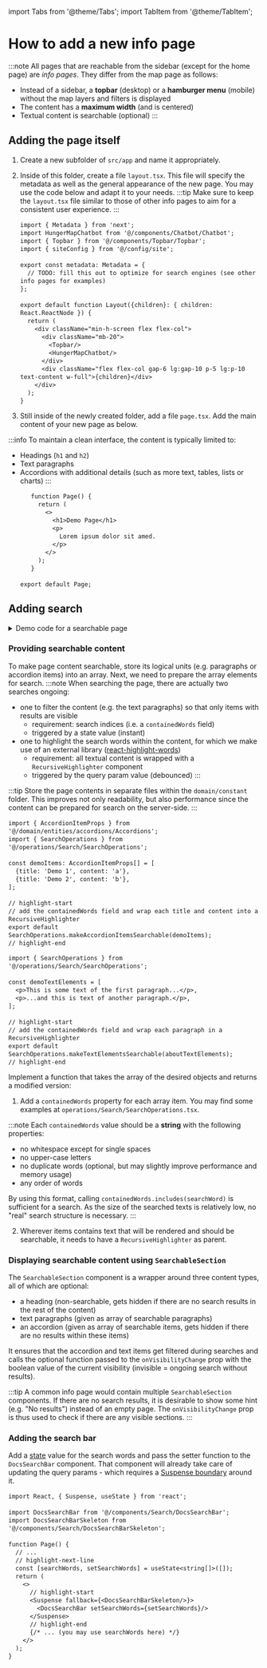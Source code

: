 import Tabs from '@theme/Tabs';
import TabItem from '@theme/TabItem';

# How to add a new info page

:::note
All pages that are reachable from the sidebar (except for the home page) are _info pages_. They differ from the map page
as follows:

* Instead of a sidebar, a **topbar** (desktop) or a **hamburger menu** (mobile) without the map layers and filters is
  displayed
* The content has a **maximum width** (and is centered)
* Textual content is searchable (optional)
  :::

## Adding the page itself

1. Create a new subfolder of `src/app` and name it appropriately.
2. Inside of this folder, create a file `layout.tsx`. This file will specify the metadata as well as the general
   appearance of the new page. You may use the code below and adapt it to your needs.
   :::tip
   Make sure to keep the `layout.tsx` file similar to those of other info pages to aim for a consistent user experience.
   :::

    ```tsx title="layout.tsx"
    import { Metadata } from 'next';
    import HungerMapChatbot from '@/components/Chatbot/Chatbot';
    import { Topbar } from '@/components/Topbar/Topbar';
    import { siteConfig } from '@/config/site';
    
    export const metadata: Metadata = {
      // TODO: fill this out to optimize for search engines (see other info pages for examples)
    };
    
    export default function Layout({children}: { children: React.ReactNode }) {
      return (
        <div className="min-h-screen flex flex-col">
          <div className="mb-20">
            <Topbar/>
            <HungerMapChatbot/>
          </div>
          <div className="flex flex-col gap-6 lg:gap-10 p-5 lg:p-10 text-content w-full">{children}</div>
        </div>
      );
    }
    ```

3. Still inside of the newly created folder, add a file `page.tsx`. Add the main content of your new page as below.

:::info
To maintain a clean interface, the content is typically limited to:

* Headings (`h1` and `h2`)
* Text paragraphs
* Accordions with additional details (such as more text, tables, lists or charts)
  :::
   ```tsx title="page.tsx"
      function Page() {
        return (
          <>
            <h1>Demo Page</h1>
            <p>
              Lorem ipsum dolor sit amed.
            </p>
          </>
        );
      }

   export default Page;
   ```

## Adding search

<details>
   <summary>Demo code for a searchable page</summary>

   ```tsx live title="page.tsx" 
    import React, { Suspense, useState } from 'react';

import LiveSuperscript from '@/components/About/LiveSuperscript';
import DocsSearchBar from '@/components/Search/DocsSearchBar';
import DocsSearchBarSkeleton from '@/components/Search/DocsSearchBarSkeleton';
import SearchableSection from '@/components/Search/SearchableSection';
import { AccordionItemProps } from '@/domain/entities/accordions/Accordions';
import { SearchOperations } from '@/operations/Search/SearchOperations';

let demoItems: AccordionItemProps[] = [
  {title: 'Demo 1', content: 'Accordion content a'},
  {title: 'Demo 2', content: 'Accordion content b'},
];
demoItems = SearchOperations.makeAccordionItemsSearchable(demoItems);

let demoTextElements = [
  <p>This is some text of the first paragraph...</p>,
  <p>...and this is text of another paragraph.</p>,
];

demoTextElements = SearchOperations.makeTextElementsSearchable(demoTextElements);

function Page() {
  const [searchWords, setSearchWords] = useState<string[]>([]);
  const [sectionIsVisible, setSectionIsVisible] = useState(true);
  return (
    <>
      <Suspense fallback={<DocsSearchBarSkeleton/>}>
        <DocsSearchBar setSearchWords={setSearchWords}/>
      </Suspense>
      {!searchWords.length && <h1 className="!mb-0">Demo Page</h1>}
      <SearchableSection
        searchWords={searchWords}
        textElements={demoTextElements}
        accordionItems={demoItems}
        onVisibilityChange={setSectionIsVisible}
      />
      {!sectionIsVisible && !!searchWords.length && <p className="text-center">No results</p>}
    </>
  );
}

export default Page;
   ```

The example code should result in a page like this:

![Screenshot of the demo page generated by the code example](../../../static/img/how_to_info_page_example.webp)
</details>

### Providing searchable content

To make page content searchable, store its logical units (e.g. paragraphs or accordion items) into an array. Next,
we need to prepare the array elements for search.
:::note
When searching the page, there are actually two searches ongoing:

* one to filter the content (e.g. the text paragraphs) so that only items with results are visible
    * requirement: search indices (i.e. a `containedWords` field)
    * triggered by a state value (instant)
* one to highlight the search words within the content, for which we make use of an external
  library ([react-highlight-words](https://github.com/bvaughn/react-highlight-words))
    * requirement: all textual content is wrapped with a `RecursiveHighlighter` component
    * triggered by the query param value (debounced)
      :::

:::tip
Store the page contents in separate files within the `domain/constant` folder. This improves not only readability, but
also performance since the content can be prepared for search on the server-side.
:::

<Tabs>
<TabItem value="accordion" label="Accordion items">

```tsx title="src/domain/constant/demo/demoItems.tsx"
import { AccordionItemProps } from '@/domain/entities/accordions/Accordions';
import { SearchOperations } from '@/operations/Search/SearchOperations';

const demoItems: AccordionItemProps[] = [
  {title: 'Demo 1', content: 'a'},
  {title: 'Demo 2', content: 'b'},
];

// highlight-start
// add the containedWords field and wrap each title and content into a RecursiveHighlighter
export default SearchOperations.makeAccordionItemsSearchable(demoItems);
// highlight-end
```

  </TabItem>
<TabItem value="text" label='Paragraphs (or any JSX content)'>

```tsx title="src/domain/constant/demo/demoItems.tsx"
import { SearchOperations } from '@/operations/Search/SearchOperations';

const demoTextElements = [
  <p>This is some text of the first paragraph...</p>,
  <p>...and this is text of another paragraph.</p>,
];

// highlight-start
// add the containedWords field and wrap each paragraph in a RecursiveHighlighter
export default SearchOperations.makeTextElementsSearchable(aboutTextElements);
// highlight-end
```

</TabItem>
<TabItem value="custom" label="Custom">
Implement a function that takes the array of the desired objects and returns a modified version:

1. Add a `containedWords` property for each array item. You may find some examples at
   `operations/Search/SearchOperations.tsx`.

:::note
Each `containedWords` value should be a **string** with the following properties:

* no whitespace except for single spaces
* no upper-case letters
* no duplicate words (optional, but may slightly improve performance and memory usage)
* any order of words

By using this format, calling `containedWords.includes(searchWord)` is sufficient for a search. As the size of the
searched texts is relatively low, no "real" search structure is necessary.
:::

2. Wherever items contains text that will be rendered and should be searchable, it needs to have a
   `RecursiveHighlighter` as parent.

</TabItem>
</Tabs>

### Displaying searchable content using `SearchableSection`

The `SearchableSection` component is a wrapper around three content types, all of which are optional:

* a heading (non-searchable, gets hidden if there are no search results in the rest of the content)
* text paragraphs (given as array of searchable paragraphs)
* an accordion (given as array of searchable items, gets hidden if there are no results within these items)

It ensures that the accordion and text items get filtered during searches and calls the optional function
passed to the `onVisibilityChange` prop with the boolean value of the current visibility (invisible = ongoing search
without results).

:::tip
A common info page would contain multiple `SearchableSection` components. If there are no search results, it is
desirable to show some hint (e.g. "No results") instead of an empty page. The `onVisibilityChange` prop is thus used to
check if there are any visible sections.
:::

### Adding the search bar

Add a [state](https://react.dev/learn/state-a-components-memory) value for the search words and pass the setter function
to the `DocsSearchBar` component. That component will already take care of updating the query params - which
requires a
[Suspense boundary](https://nextjs.org/docs/app/building-your-application/routing/loading-ui-and-streaming#example)
around it.

```tsx title="page.tsx"
import React, { Suspense, useState } from 'react';

import DocsSearchBar from '@/components/Search/DocsSearchBar';
import DocsSearchBarSkeleton from '@/components/Search/DocsSearchBarSkeleton';

function Page() {
  // ...
  // highlight-next-line
  const [searchWords, setSearchWords] = useState<string[]>([]);
  return (
    <>
      // highlight-start
      <Suspense fallback={<DocsSearchBarSkeleton/>}>
        <DocsSearchBar setSearchWords={setSearchWords}/>
      </Suspense>
      // highlight-end
      {/* ... (you may use searchWords here) */}
    </>
  );
}
```
